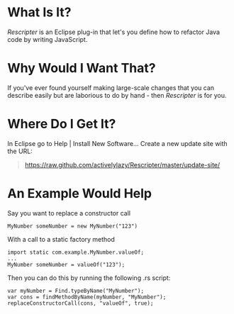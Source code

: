 # What Is It?

*Rescripter* is an Eclipse plug-in that let's you define how to refactor 
Java code by writing JavaScript.

# Why Would I Want That?

If you've ever found yourself making large-scale changes that you can describe
easily but are laborious to do by hand - then *Rescripter* is for you.

# Where Do I Get It?

In Eclipse go to Help | Install New Software...
Create a new update site with the URL:

>    https://raw.github.com/activelylazy/Rescripter/master/update-site/

# An Example Would Help

Say you want to replace a constructor call

```
MyNumber someNumber = new MyNumber("123")
```

With a call to a static factory method

```
import static com.example.MyNumber.valueOf;
...
MyNumber someNumber = valueOf("123");
```

Then you can do this by running the following .rs script:

```
var myNumber = Find.typeByName("MyNumber");
var cons = findMethodByName(myNumber, "MyNumber");
replaceConstructorCall(cons, "valueOf", true);
```


